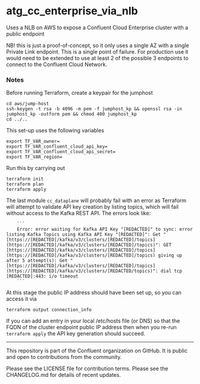 # atg_cc_enterprise_via_nlb


Uses a NLB on AWS to expose a Confluent Cloud Enterprise cluster with a public endpoint

NB! this is just a proof-of-concept, so it only uses a single AZ with a single Private Link endpoint. This is a single point of failure. For production use it would need to be extended to use at least 2 of the possible 3 endpoints to connect to the Confluent Cloud Network.

### Notes

Before running Terraform, create a keypair for the jumphost
```
cd aws/jump-host
ssh-keygen -t rsa -b 4096 -m pem -f jumphost_kp && openssl rsa -in jumphost_kp -outform pem && chmod 400 jumphost_kp
cd ../..
```

This set-up uses the following variables
```
export TF_VAR_owner=
export TF_VAR_confluent_cloud_api_key=
export TF_VAR_confluent_cloud_api_secret=
export TF_VAR_region=
```

Run this by carrying out
```
terraform init
terraform plan
terraform apply
```

The last module `cc_dataplane` will probably fail with an error as Terraform will attempt to validate API key creation by listing topics, which will fail without access to the Kafka REST API. The errors look like:

        ```
        Error: error waiting for Kafka API Key "[REDACTED]" to sync: error listing Kafka Topics using Kafka API Key "[REDACTED]": Get "[https://[REDACTED]/kafka/v3/clusters/[REDACTED]/topics](https://[REDACTED]/kafka/v3/clusters/[REDACTED]/topics)": GET [https://[REDACTED]/kafka/v3/clusters/[REDACTED]/topics](https://[REDACTED]/kafka/v3/clusters/[REDACTED]/topics) giving up after 5 attempt(s): Get "[https://[REDACTED]/kafka/v3/clusters/[REDACTED]/topics](https://[REDACTED]/kafka/v3/clusters/[REDACTED/topics)": dial tcp [REDACTED]:443: i/o timeout
        ```

At this stage the public IP address should have been set up, so you can access it via
```
terraform output connection_info
```

If you can add an entry in your local /etc/hosts file (or DNS) so that the FQDN of the cluster endpoint public IP address then when you re-run `terraform apply` the API key generation should succeed.

----

This repository is part of the Confluent organization on GitHub.
It is public and open to contributions from the community.

Please see the LICENSE file for contribution terms.
Please see the CHANGELOG.md for details of recent updates.


